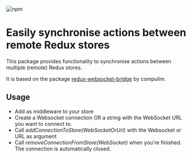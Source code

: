 ![npm](https://img.shields.io/npm/v/redux-remote-stores)

# Easily synchronise actions between remote Redux stores

This package provides functionality to synchronise actions between multiple (remote) Redux stores.

It is based on the package [redux-websocket-bridge](https://github.com/compulim/redux-websocket-bridge) by compulim.

## Usage

* Add as middleware to your store
* Create a Websocket connection OR a string with the WebSocket URL you want to connect to.
* Call *addConnectionToStore(WebSocketOrUrl)* with the Websocket or URL as argument
* Call *removeConnectionFromStore(WebSocket)* when you're finished. The connection is automatically closed.
